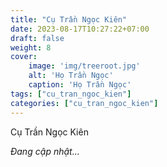 ```yaml
---
title: "Cụ Trần Ngọc Kiên"
date: 2023-08-17T10:27:22+07:00
draft: false
weight: 8
cover:
    image: 'img/treeroot.jpg'
    alt: 'Họ Trần Ngọc'
    caption: 'Họ Trần Ngọc'
tags: ["cu_tran_ngoc_kien"]
categories: ["cu_tran_ngoc_kien"]
---
```


Cụ Trần Ngọc Kiên

*Đang cập nhật...*